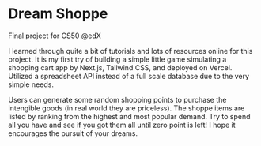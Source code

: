 # Dream Shoppe

Final project for CS50 @edX

I learned through quite a bit of tutorials and lots of resources online for this project.
It is my first try of building a simple little game simulating a shopping cart app by Next.js, Tailwind CSS, and deployed on Vercel.
Utilized a spreadsheet API instead of a full scale database due to the very simple needs.

Users can generate some random shopping points to purchase the intengible goods (in real world they are priceless).
The shoppe items are listed by ranking from the highest and most popular demand.
Try to spend all you have and see if you got them all until zero point is left!
I hope it encourages the pursuit of your dreams.
